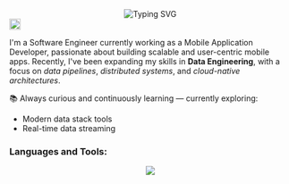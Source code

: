 <div align="center"><img src='https://readme-typing-svg.demolab.com?font=Fira+Code&weight=700&size=25&duration=5000&pause=800&color=F1E1EA&background=F48DFF00&repeat=false&width=435&lines=Hi+%F0%9F%91%8B%F0%9F%8F%BD%2C+I%27m+Abhishek...' alt='Typing SVG'/>
</div>
<div align='left'>
  <a href='https://www.linkedin.com/dobhalabhi'>
    <img height=20px src='https://img.shields.io/badge/LinkedIn-0077B5?style=for-the-badge&logo=linkedin&logoColor=white'>
  </a>
</div>
<p align="left">I'm a Software Engineer currently working as a Mobile Application Developer, passionate about building scalable and user-centric mobile apps. Recently, I've been expanding my skills in <strong>Data Engineering</strong>, with a focus on <i>data pipelines</i>, <i>distributed systems</i>, and <i>cloud-native architectures</i>.</p>
<div align='left'>
  <p>📚 Always curious and continuously learning — currently exploring:</p>
<ul>
  <li>Modern data stack tools</li>
  <li>Real-time data streaming</li>
</ul>
</div>
<h3 align="left">Languages and Tools:</h3>
<p align="center">
    <img src="https://skillicons.dev/icons?i=py,dart,flutter,bash,git,gcp,postgres,mongodb?perline=3"/>
</p>
